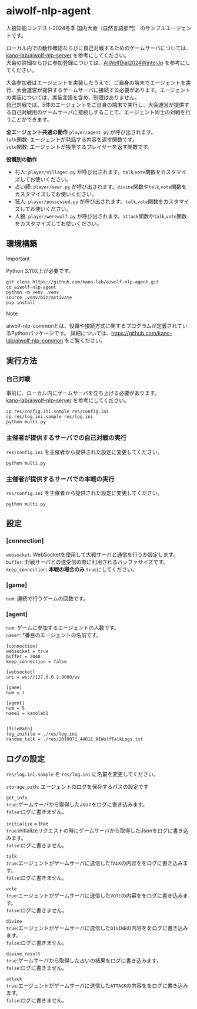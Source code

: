 # aiwolf-nlp-agent

人狼知能コンテスト2024冬季 国内大会（自然言語部門） のサンプルエージェントです。

ローカル内での動作確認ならびに自己対戦するためのゲームサーバについては、[kano-lab/aiwolf-nlp-server](https://github.com/kano-lab/aiwolf-nlp-server) を参考にしてください。  
大会の詳細ならびに参加登録については、[AIWolfDial2024WinterJp](https://sites.google.com/view/aiwolfdial2024winterjp/) を参考にしてください。

大会参加者はエージェントを実装したうえで、ご自身の端末でエージェントを実行、大会運営が提供するゲームサーバに接続する必要があります。エージェントの実装については、実装言語を含め、制限はありません。  
自己対戦では、5体のエージェントをご自身の端末で実行し、大会運営が提供する自己対戦用のゲームサーバに接続しすることで、エージェント同士の対戦を行うことができます。

**全エージェント共通の動作**
`player/agent.py` が呼び出されます。  
`talk`関数: エージェントが発話する内容を返す関数です。  
`vote`関数: エージェントが投票するプレイヤーを返す関数です。

**役職別の動作**
- 村人: `player/villager.py` が呼び出されます。`talk`,`vote`関数をカスタマイズしてお使いください。
- 占い師: `player/seer.py` が呼び出されます。`divine`関数や`talk`,`vote`関数をカスタマイズしてお使いください。
- 狂人: `player/possessed.py` が呼び出されます。`talk`,`vote`関数をカスタマイズしてお使いください。
- 人狼: `player/werewolf.py` が呼び出されます。`attack`関数や`talk`,`vote`関数をカスタマイズしてお使いください。

## 環境構築

> [!IMPORTANT]
> Python 3.11以上が必要です。

```
git clone https://github.com/kano-lab/aiwolf-nlp-agent.git
cd aiwolf-nlp-agent
python -m venv .venv
source .venv/bin/activate
pip install .
```

> [!NOTE]
> aiwolf-nlp-commonとは、役職や接続方式に関するプログラムが定義されているPythonパッケージです。
> 詳細については、https://github.com/kano-lab/aiwolf-nlp-common をご覧ください。

## 実行方法

### 自己対戦

事前に、ローカル内にゲームサーバを立ち上げる必要があります。  
[kano-lab/aiwolf-nlp-server](https://github.com/kano-lab/aiwolf-nlp-server) を参考にしてください。

```
cp res/config.ini.sample res/config.ini
cp res/log.ini.sample res/log.ini
python multi.py
```

### 主催者が提供するサーバでの自己対戦の実行

`res/config.ini` を主催者から提供された設定に変更してください。  

```
python multi.py
```

### 主催者が提供するサーバでの本戦の実行

`res/config.ini` を主催者から提供された設定に変更してください。  

```
python multi.py
```

## 設定

### [connection]
`websocket`: WebSocketを使用して大戦サーバと通信を行うか設定します。
`buffer`: 対戦サーバとの送受信の際に利用されるバッファサイズです。  
`keep_connection`: **本戦の場合のみ** `true`にしてください。

### [game]

`num`: 連続で行うゲームの回数です。

### [agent]

`num`: ゲームに参加するエージェントの人数です。  
`name*`: *番目のエージェントの名前です。

```
[connection]
websocket = true
buffer = 2048
keep_connection = false

[websocket]
uri = ws://127.0.0.1:8080/ws

[game]
num = 1

[agent]
num = 5
name1 = kanolab1


[filePath]
log_inifile = ./res/log.ini
random_talk = ./res/2019071_44011_AIWolfTalkLogs.txt
```

## ログの設定

`res/log.ini.sample` を `res/log.ini` に名前を変更してください。  

`storage_path`: エージェントのログを保存するパスの設定です

`get_info`\
`true`:ゲームサーバから取得したJsonをログに書き込みます。\
`false`:ログに書きません。

`initialize` = true\
`true`:initializeリクエストの時にゲームサーバから取得したJsonをログに書き込みます。\
`false`:ログに書きません。

`talk`\
`true`:エージェントがゲームサーバに送信した`TALK`の内容ををログに書き込みます。\
`false`:ログに書きません。

`vote`\
`true`:エージェントがゲームサーバに送信した`VOTE`の内容ををログに書き込みます。\
`false`:ログに書きません。

`divine`\
`true`:エージェントがゲームサーバに送信した`DIVINE`の内容ををログに書き込みます。\
`false`:ログに書きません。

`divine_result`\
`true`:ゲームサーバから取得した占いの結果をログに書き込みます。\
`false`:ログに書きません。

`attack`\
`true`:エージェントがゲームサーバに送信した`ATTACK`の内容ををログに書き込みます。\
`false`:ログに書きません。
